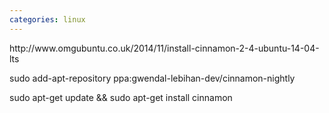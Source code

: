 ```yaml
---
categories: linux
---
```

<p>http://www.omgubuntu.co.uk/2014/11/install-cinnamon-2-4-ubuntu-14-04-lts </p>
<p>sudo add-apt-repository ppa:gwendal-lebihan-dev/cinnamon-nightly</p>
<p>sudo apt-get update &amp;&amp; sudo apt-get install cinnamon</p>